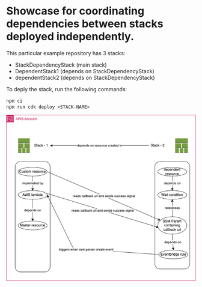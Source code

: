 # Showcase for coordinating dependencies between stacks deployed independently.

This particular example repository has 3 stacks:
 - StackDependencyStack (main stack)
 - DependentStack1 (depends on StackDependencyStack)
 - dependentStack2 (depends on StackDependencyStack)

To deply the stack, run the following commands:
```
npm ci
npm run cdk deploy <STACK-NAME>
```

![architecture](./inter-stackdependency-architecture.png)